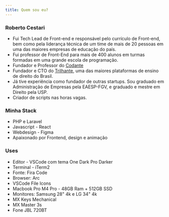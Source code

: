 ```yaml
---
title: Quem sou eu?
---
```


### Roberto Cestari

- Fui Tech Lead de Front-end e responsável pelo currículo de Front-end, bem como pela liderança técnica de um time de mais de 20 pessoas em uma das maiores empresas de educação do país.
- Fui professor de Front-End para mais de 400 alunos em turmas formadas em uma grande escola de programação.
- Fundador e Professor do [Codante](https://codante.io)
- Fundador e CTO do [Trilhante](https://trilhante.com.br), uma das maiores plataformas de ensino de direito do Brasil.
- Já tive experiência como fundador de outras startups. Sou graduado em Administração de Empresas pela EAESP-FGV, e graduado e mestre em Direito pela USP.
- Criador de scripts nas horas vagas.

### Minha Stack

- PHP e Laravel
- Javascript - React
- Webdesign - Figma
- Apaixonado por Frontend, design e animação
  
### Uses

- Editor - VSCode com tema One Dark Pro Darker
- Terminal - iTerm2
- Fonte: Fira Code
- Browser: Arc
- VSCode File Icons
- Macbook Pro M4 Pro - 48GB Ram + 512GB SSD
- Monitores: Samsung 28" 4k e LG 34" 4k
- MX Keys Mechanical
- MX Master 3s
- Fone JBL 720BT
